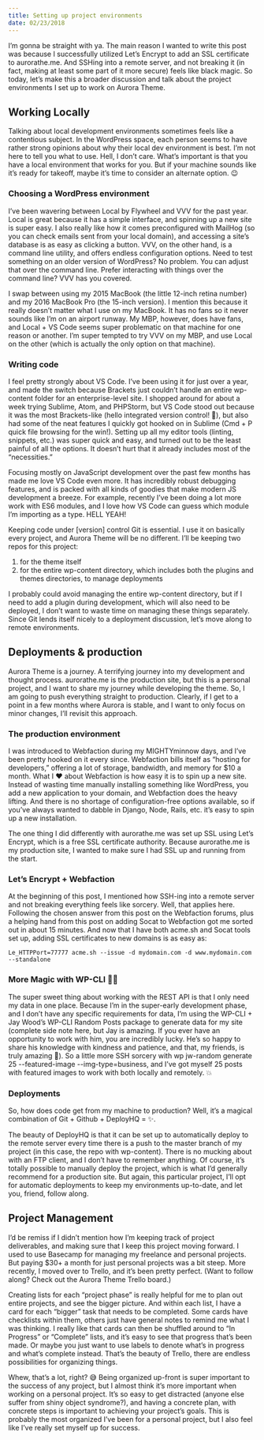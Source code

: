 ```yaml
---
title: Setting up project environments
date: 02/23/2018
---
```


I’m gonna be straight with ya. The main reason I wanted to write this post was because I successfully utilized Let’s Encrypt to add an SSL certificate to aurorathe.me. And SSHing into a remote server, and not breaking it (in fact, making at least some part of it more secure) feels like black magic. So today, let’s make this a broader discussion and talk about the project environments I set up to work on Aurora Theme.

## Working Locally

Talking about local development environments sometimes feels like a contentious subject. In the WordPress space, each person seems to have rather strong opinions about why their local dev environment is best. I’m not here to tell you what to use. Hell, I don’t care. What’s important is that you have a local environment that works for you. But if your machine sounds like it’s ready for takeoff, maybe it’s time to consider an alternate option. 😉

### Choosing a WordPress environment

I’ve been wavering between Local by Flywheel and VVV for the past year. Local is great because it has a simple interface, and spinning up a new site is super easy. I also really like how it comes preconfigured with MailHog (so you can check emails sent from your local domain), and accessing a site’s database is as easy as clicking a button. VVV, on the other hand, is a command line utility, and offers endless configuration options. Need to test something on an older version of WordPress? No problem. You can adjust that over the command line. Prefer interacting with things over the command line? VVV has you covered.

I swap between using my 2015 MacBook (the little 12-inch retina number) and my 2016 MacBook Pro (the 15-inch version). I mention this because it really doesn’t matter what I use on my MacBook. It has no fans so it never sounds like I’m on an airport runway. My MBP, however, does have fans, and Local + VS Code seems super problematic on that machine for one reason or another. I’m super tempted to try VVV on my MBP, and use Local on the other (which is actually the only option on that machine).

### Writing code

I feel pretty strongly about VS Code. I’ve been using it for just over a year, and made the switch because Brackets just couldn’t handle an entire wp-content folder for an enterprise-level site. I shopped around for about a week trying Sublime, Atom, and PHPStorm, but VS Code stood out because it was the most Brackets-like (hello integrated version control! 👋), but also had some of the neat features I quickly got hooked on in Sublime (Cmd + P quick file browsing for the win!). Setting up all my editor tools (linting, snippets, etc.) was super quick and easy, and turned out to be the least painful of all the options. It doesn’t hurt that it already includes most of the “necessities.”

Focusing mostly on JavaScript development over the past few months has made me love VS Code even more. It has incredibly robust debugging features, and is packed with all kinds of goodies that make modern JS development a breeze. For example, recently I’ve been doing a lot more work with ES6 modules, and I love how VS Code can guess which module I’m importing as a type. HELL YEAH!

Keeping code under [version] control
Git is essential. I use it on basically every project, and Aurora Theme will be no different. I’ll be keeping two repos for this project:

1. for the theme itself
2. for the entire wp-content directory, which includes both the plugins and themes directories, to manage deployments

I probably could avoid managing the entire wp-content directory, but if I need to add a plugin during development, which will also need to be deployed, I don’t want to waste time on managing these things separately. Since Git lends itself nicely to a deployment discussion, let’s move along to remote environments.

## Deployments & production

Aurora Theme is a journey. A terrifying journey into my development and thought process. aurorathe.me is the production site, but this is a personal project, and I want to share my journey while developing the theme. So, I am going to push everything straight to production. Clearly, if I get to a point in a few months where Aurora is stable, and I want to only focus on minor changes, I’ll revisit this approach.

### The production environment

I was introduced to Webfaction during my MIGHTYminnow days, and I’ve been pretty hooked on it every since. Webfaction bills itself as “hosting for developers,” offering a lot of storage, bandwidth, and memory for \$10 a month. What I ❤ about Webfaction is how easy it is to spin up a new site. Instead of wasting time manually installing something like WordPress, you add a new application to your domain, and Webfaction does the heavy lifting. And there is no shortage of configuration-free options available, so if you’ve always wanted to dabble in Django, Node, Rails, etc. it’s easy to spin up a new installation.

The one thing I did differently with aurorathe.me was set up SSL using Let’s Encrypt, which is a free SSL certificate authority. Because aurorathe.me is my production site, I wanted to make sure I had SSL up and running from the start.

### Let’s Encrypt + Webfaction

At the beginning of this post, I mentioned how SSH-ing into a remote server and not breaking everything feels like sorcery. Well, that applies here. Following the chosen answer from this post on the Webfaction forums, plus a helping hand from this post on adding Socat to Webfaction got me sorted out in about 15 minutes. And now that I have both acme.sh and Socat tools set up, adding SSL certificates to new domains is as easy as:

```
Le_HTTPPort=77777 acme.sh --issue -d mydomain.com -d www.mydomain.com --standalone
```

### More Magic with WP-CLI 🧙‍♀️

The super sweet thing about working with the REST API is that I only need my data in one place. Because I’m in the super-early development phase, and I don’t have any specific requirements for data, I’m using the WP-CLI + Jay Wood’s WP-CLI Random Posts package to generate data for my site (complete side note here, but Jay is amazing. If you ever have an opportunity to work with him, you are incredibly lucky. He’s so happy to share his knowledge with kindness and patience, and that, my friends, is truly amazing 💫). So a little more SSH sorcery with wp jw-random generate 25 --featured-image --img-type=business, and I’ve got myself 25 posts with featured images to work with both locally and remotely. 💥

### Deployments

So, how does code get from my machine to production? Well, it’s a magical combination of Git + Github + DeployHQ = ✨.

The beauty of DeployHQ is that it can be set up to automatically deploy to the remote server every time there is a push to the master branch of my project (in this case, the repo with wp-content). There is no mucking about with an FTP client, and I don’t have to remember anything. Of course, it’s totally possible to manually deploy the project, which is what I’d generally recommend for a production site. But again, this particular project, I’ll opt for automatic deployments to keep my environments up-to-date, and let you, friend, follow along.

## Project Management

I’d be remiss if I didn’t mention how I’m keeping track of project deliverables, and making sure that I keep this project moving forward. I used to use Basecamp for managing my freelance and personal projects. But paying \$30+ a month for just personal projects was a bit steep. More recently, I moved over to Trello, and it’s been pretty perfect. (Want to follow along? Check out the Aurora Theme Trello board.)

Creating lists for each “project phase” is really helpful for me to plan out entire projects, and see the bigger picture. And within each list, I have a card for each “bigger” task that needs to be completed. Some cards have checklists within them, others just have general notes to remind me what I was thinking. I really like that cards can then be shuffled around to “In Progress” or “Complete” lists, and it’s easy to see that progress that’s been made. Or maybe you just want to use labels to denote what’s in progress and what’s complete instead. That’s the beauty of Trello, there are endless possibilities for organizing things.

Whew, that’s a lot, right? 😅 Being organized up-front is super important to the success of any project, but I almost think it’s more important when working on a personal project. It’s so easy to get distracted (anyone else suffer from shiny object syndrome?), and having a concrete plan, with concrete steps is important to achieving your project’s goals. This is probably the most organized I’ve been for a personal project, but I also feel like I’ve really set myself up for success.
